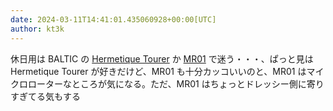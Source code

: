 ```yaml
---
date: 2024-03-11T14:41:01.435060928+00:00[UTC]
author: kt3k
---
```

休日用は BALTIC の [Hermetique Tourer](https://baltic-watches.com/en/products/hermetique-tourer-beige) か [MR01](https://baltic-watches.com/en/products/mr01-blue) で迷う・・・、ぱっと見は Hermetique Tourer が好きだけど、MR01 も十分カッコいいのと、MR01 はマイクロローターなところが気になる。ただ、MR01 はちょっとドレッシー側に寄りすぎてる気もする
